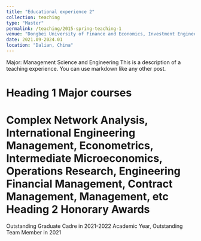 ```yaml
---
title: "Educational experience 2"
collection: teaching
type: "Master"
permalink: /teaching/2015-spring-teaching-1
venue: "Dongbei University of Finance and Economics, Investment Engineering Management Institute"
date: 2021.09-2024.01
location: "Dalian, China"
---
```

Major: Management Science and Engineering
This is a description of a teaching experience. You can use markdown like any other post.

Heading 1 Major courses
======
Complex Network Analysis, International Engineering Management, Econometrics, Intermediate Microeconomics, Operations Research, Engineering Financial Management, Contract Management, Management, etc
Heading 2 Honorary Awards
======
Outstanding Graduate Cadre in 2021-2022 Academic Year, Outstanding Team Member in 2021


